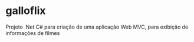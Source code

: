 # galloflix
Projeto .Net C# para criação de uma aplicação Web MVC, para exibição de informações de filmes
